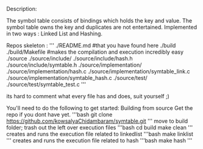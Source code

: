 Description:

  The symbol table consists of bindings which holds the key and value.
The symbol table owns the key and duplicates are not entertained. 
Implemented in two ways : Linked List and Hashing.

Repos skeleton :
'''
./README.md #that you have found here
./build
	./build/Makefile #makes the compilation and execution incredibly easy
./source
	./source/include/
		./source/include/hash.h 
		./source/include/symtable.h
	./source/implementation/
		./source/implementation/hash.c
		./source/implementation/symtable_link.c
		./source/implementation/symtable_hash.c
	./source/test/
		./source/test/symtable_test.c 
'''


its hard to comment what every file has and does, suit yourself ;)



You'll need to do the following to get started:
Building from source
Get the repo if you dont have yet.
'''bash
git clone https://github.com/kowsalyaChidambaram/symtable.git
'''
move to build folder; trash out the left over execution files
'''bash
cd build
make clean
''' 
creates and runs the execution file related to linkedlist
'''bash
make linklist
'''
creates and runs the execution file related to hash
'''bash
make hash
'''

